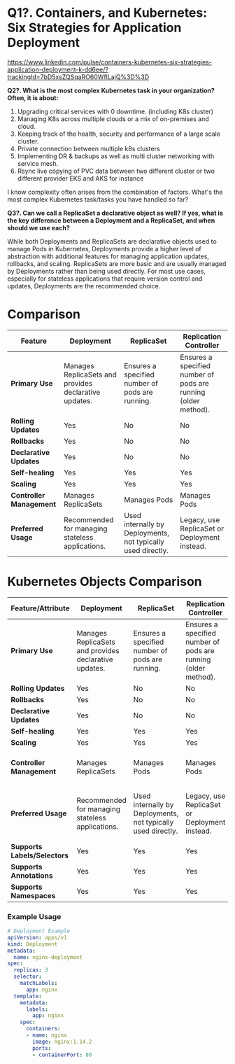 # **Q1?. Containers, and Kubernetes: Six Strategies for Application Deployment**

https://www.linkedin.com/pulse/containers-kubernetes-six-strategies-application-deployment-k-dd6ee/?trackingId=7bD5xsZQSqaRO60WflLajQ%3D%3D

**Q2?. What is the most complex Kubernetes task in your organization? Often, it is about:**

1. Upgrading critical services with 0 downtime. (including K8s cluster)
2. Managing K8s across multiple clouds or a mix of on-premises and cloud.
3. Keeping track of the health, security and performance of a large scale cluster.
4. Private connection between multiple k8s clusters
5. Implementing DR & backups as well as multi cluster networking with service mesh. 
6. Rsync live copying of PVC data between two different cluster or two different provider EKS and AKS for instance

 I know complexity often arises from the combination of factors. What's the most complex Kubernetes task/tasks you have handled so far?

**Q3?. Can we call a ReplicaSet a declarative object as well? If yes, what is the key difference between a Deployment and a ReplicaSet, and when should we use each?**

While both Deployments and ReplicaSets are declarative objects used to manage Pods in Kubernetes, Deployments provide a higher level of abstraction with additional features for managing application updates, rollbacks, and scaling. ReplicaSets are more basic and are usually managed by Deployments rather than being used directly. For most use cases, especially for stateless applications that require version control and updates, Deployments are the recommended choice.


# Comparison

| Feature                | Deployment                                       | ReplicaSet                                       | Replication Controller                                   |
|------------------------|--------------------------------------------------|--------------------------------------------------|---------------------------------------------------------|
| **Primary Use**        | Manages ReplicaSets and provides declarative updates. | Ensures a specified number of pods are running.    | Ensures a specified number of pods are running (older method). |
| **Rolling Updates**    | Yes                                              | No                                               | No                                                      |
| **Rollbacks**          | Yes                                              | No                                               | No                                                      |
| **Declarative Updates**| Yes                                              | No                                               | No                                                      |
| **Self-healing**       | Yes                                              | Yes                                              | Yes                                                     |
| **Scaling**            | Yes                                              | Yes                                              | Yes                                                     |
| **Controller Management** | Manages ReplicaSets                              | Manages Pods                                      | Manages Pods                                             |
| **Preferred Usage**    | Recommended for managing stateless applications. | Used internally by Deployments, not typically used directly. | Legacy, use ReplicaSet or Deployment instead.            |



# Kubernetes Objects Comparison

| Feature/Attribute          | Deployment                                     | ReplicaSet                                     | Replication Controller                            | Pod                                          | Service                                        | ConfigMap                                      | Secret                                         | PersistentVolume (PV)                          | PersistentVolumeClaim (PVC)                    | Ingress                                       |
|----------------------------|------------------------------------------------|------------------------------------------------|--------------------------------------------------|----------------------------------------------|------------------------------------------------|------------------------------------------------|------------------------------------------------|------------------------------------------------|------------------------------------------------|-----------------------------------------------|
| **Primary Use**            | Manages ReplicaSets and provides declarative updates. | Ensures a specified number of pods are running. | Ensures a specified number of pods are running (older method). | The smallest, most basic deployable object. | Exposes a set of Pods as a network service.     | Stores non-confidential configuration data.   | Stores confidential data (e.g., passwords).   | Abstracts storage for use by Kubernetes.      | Requests storage resources from PVs.          | Manages external access to services.           |
| **Rolling Updates**        | Yes                                            | No                                             | No                                               | No                                           | No                                             | No                                             | No                                             | No                                             | No                                             | No                                            |
| **Rollbacks**              | Yes                                            | No                                             | No                                               | No                                           | No                                             | No                                             | No                                             | No                                             | No                                             | No                                            |
| **Declarative Updates**    | Yes                                            | No                                             | No                                               | No                                           | No                                             | Yes                                            | Yes                                            | Yes                                            | Yes                                            | Yes                                           |
| **Self-healing**           | Yes                                            | Yes                                            | Yes                                              | Yes                                          | No                                             | No                                             | No                                             | No                                             | No                                             | No                                            |
| **Scaling**                | Yes                                            | Yes                                            | Yes                                              | No                                           | No                                             | No                                             | No                                             | No                                             | No                                             | No                                            |
| **Controller Management**  | Manages ReplicaSets                            | Manages Pods                                   | Manages Pods                                     | Runs containers.                            | Routes traffic to Pods.                       | Provides configuration to Pods.               | Provides secrets to Pods.                     | Provides storage resources.                   | Claims storage resources from PVs.            | Routes external traffic to services.          |
| **Preferred Usage**        | Recommended for managing stateless applications. | Used internally by Deployments, not typically used directly. | Legacy, use ReplicaSet or Deployment instead.    | Running single instances of applications.   | Abstracting access to Pods across nodes.      | Managing application configuration.           | Managing sensitive information.               | Provisioning and managing storage.            | Requesting and using storage in Pods.         | Managing HTTP and HTTPS traffic to services.  |
| **Supports Labels/Selectors** | Yes                                         | Yes                                            | Yes                                              | Yes                                          | Yes                                            | Yes                                            | Yes                                            | Yes                                            | Yes                                            | Yes                                           |
| **Supports Annotations**   | Yes                                            | Yes                                            | Yes                                              | Yes                                          | Yes                                            | Yes                                            | Yes                                            | Yes                                            | Yes                                            | Yes                                           |
| **Supports Namespaces**    | Yes                                            | Yes                                            | Yes                                              | Yes                                          | Yes                                            | Yes                                            | Yes                                            | Yes                                            | Yes                                            | Yes                                           |

### Example Usage
```yaml
# Deployment Example
apiVersion: apps/v1
kind: Deployment
metadata:
  name: nginx-deployment
spec:
  replicas: 3
  selector:
    matchLabels:
      app: nginx
  template:
    metadata:
      labels:
        app: nginx
    spec:
      containers:
      - name: nginx
        image: nginx:1.14.2
        ports:
        - containerPort: 80
